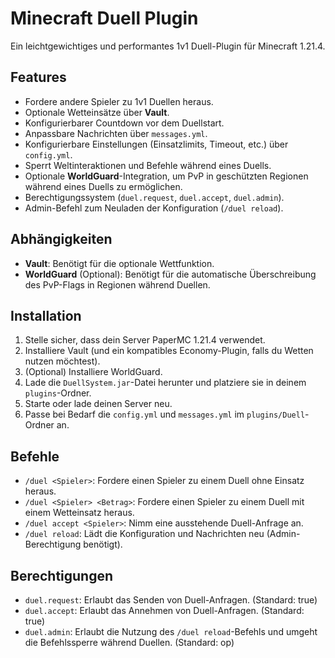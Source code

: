 # Minecraft Duell Plugin

Ein leichtgewichtiges und performantes 1v1 Duell-Plugin für Minecraft 1.21.4.

## Features

*   Fordere andere Spieler zu 1v1 Duellen heraus.
*   Optionale Wetteinsätze über **Vault**.
*   Konfigurierbarer Countdown vor dem Duellstart.
*   Anpassbare Nachrichten über `messages.yml`.
*   Konfigurierbare Einstellungen (Einsatzlimits, Timeout, etc.) über `config.yml`.
*   Sperrt Weltinteraktionen und Befehle während eines Duells.
*   Optionale **WorldGuard**-Integration, um PvP in geschützten Regionen während eines Duells zu ermöglichen.
*   Berechtigungssystem (`duel.request`, `duel.accept`, `duel.admin`).
*   Admin-Befehl zum Neuladen der Konfiguration (`/duel reload`).

## Abhängigkeiten

*   **Vault**: Benötigt für die optionale Wettfunktion.
*   **WorldGuard** (Optional): Benötigt für die automatische Überschreibung des PvP-Flags in Regionen während Duellen.

## Installation

1.  Stelle sicher, dass dein Server PaperMC 1.21.4 verwendet.
2.  Installiere Vault (und ein kompatibles Economy-Plugin, falls du Wetten nutzen möchtest).
3.  (Optional) Installiere WorldGuard.
4.  Lade die `DuellSystem.jar`-Datei herunter und platziere sie in deinem `plugins`-Ordner.
5.  Starte oder lade deinen Server neu.
6.  Passe bei Bedarf die `config.yml` und `messages.yml` im `plugins/Duell`-Ordner an.

## Befehle

*   `/duel <Spieler>`: Fordere einen Spieler zu einem Duell ohne Einsatz heraus.
*   `/duel <Spieler> <Betrag>`: Fordere einen Spieler zu einem Duell mit einem Wetteinsatz heraus.
*   `/duel accept <Spieler>`: Nimm eine ausstehende Duell-Anfrage an.
*   `/duel reload`: Lädt die Konfiguration und Nachrichten neu (Admin-Berechtigung benötigt).

## Berechtigungen

*   `duel.request`: Erlaubt das Senden von Duell-Anfragen. (Standard: true)
*   `duel.accept`: Erlaubt das Annehmen von Duell-Anfragen. (Standard: true)
*   `duel.admin`: Erlaubt die Nutzung des `/duel reload`-Befehls und umgeht die Befehlssperre während Duellen. (Standard: op) 